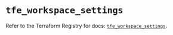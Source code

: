 # `tfe_workspace_settings`

Refer to the Terraform Registry for docs: [`tfe_workspace_settings`](https://registry.terraform.io/providers/hashicorp/tfe/0.58.1/docs/resources/workspace_settings).
